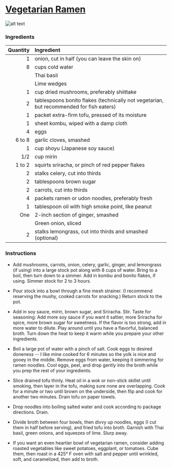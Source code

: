 # [Vegetarian Ramen](http://food52.com/recipes/31889-vegetarian-ramen)
![alt text](https://images.food52.com/fUXoOYSr3C2dAQ7ctc7t_Xxfc24=/753x502/e82dc9a2-72b3-4f39-81b6-8e04203e612f--IMG_1006.JPG)
### Ingredients
|Quantity|Ingredient|
----------:|:-------
|1|onion, cut in half (you can leave the skin on)|
|8|cups cold water|
||Thai basil|
||Lime wedges|
|1|cup dried mushrooms, preferably shiittake|
|2|tablespoons bonito flakes (technically not vegetarian, but recommended for fish eaters)|
|1|packet extra-firm tofu, pressed of its moisture|
|1|sheet kombu, wiped with a damp cloth|
|4|eggs|
|6 to 8|garlic cloves, smashed|
|1|cup shoyu (Japanese soy sauce)|
|1/2|cup mirin|
|1 to 2|squirts sriracha, or pinch of red pepper flakes|
|2|stalks celery, cut into thirds|
|2|tablespoons brown sugar|
|2|carrots, cut into thirds|
|4|packets ramen or udon noodles, preferably fresh|
|1|tablespoon oil with high smoke point, like peanut|
|One|2-inch section of ginger, smashed|
||Green onion, sliced|
|2|stalks lemongrass, cut into thirds and smashed (optional)|

### Instructions

* Add mushrooms, carrots, onion, celery, garlic, ginger, and lemongrass (if using) into a large stock pot along with 8 cups of water. Bring to a boil, then turn down to a simmer. Add in kombu and bonito flakes, if using. Simmer stock for 2 to 3 hours.

* Pour stock into a bowl through a fine mesh strainer. (I recommend reserving the mushy, cooked carrots for snacking.) Return stock to the pot.

* Add in soy sauce, mirin, brown sugar, and Sriracha. Stir. Taste for seasoning: Add more soy sauce if you want it saltier, more Sriracha for spice, more brown sugar for sweetness. If the flavor is too strong, add in more water to dilute. Play around until you have a flavorful, balanced broth. Turn down the heat to keep it warm while you prepare your other ingredients.

* Boil a large pot of water with a pinch of salt. Cook eggs to desired doneness -- I like mine cooked for 6 minutes so the yolk is nice and gooey in the middle. Remove eggs from water, keeping it simmering for ramen noodles. Cool eggs, peel, and drop gently into the broth while you prep the rest of your ingredients.

* Slice drained tofu thinly. Heat oil in a wok or non-stick skillet until smoking, then layer in the tofu, making sure none are overlapping. Cook for a minute or two until brown on the underside, then flip and cook for another two minutes. Drain tofu on paper towels.

* Drop noodles into boiling salted water and cook according to package directions. Drain.

* Divide broth between four bowls, then divvy up noodles, eggs (I cut them in half before serving), and fried tofu into broth. Garnish with Thai basil, green onions, and squeezes of lime. Slurp away.

* If you want an even heartier bowl of vegetarian ramen, consider adding roasted vegetables like sweet potatoes, eggplant, or tomatoes. Cube them, then roast in a 425° F oven with salt and pepper until wrinkled, soft, and caramelized, then add to broth.